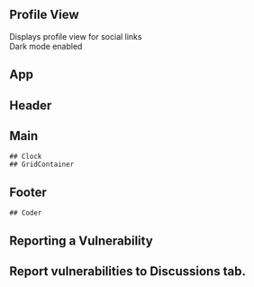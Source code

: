 ## Profile View
Displays profile view for social links  
Dark mode enabled

## App
  ## Header
  ## Main
    ## Clock
    ## GridContainer
  ## Footer
    ## Coder

## Reporting a Vulnerability
  ## Report vulnerabilities to Discussions tab.
